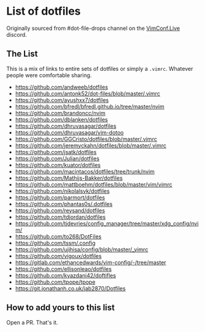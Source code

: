 # List of dotfiles

Originally sourced from #dot-file-drops channel on the [VimConf.Live](https://www.vimconf.live/) discord.

## The List

This is a mix of links to entire sets of dotfiles or simply a `.vimrc`.
Whatever people were comfortable sharing.

* https://github.com/andweeb/dotfiles
* https://github.com/antonk52/dot-files/blob/master/.vimrc
* https://github.com/ayushxx7/dotfiles
* https://github.com/bfredl/bfredl.github.io/tree/master/nvim
* https://github.com/brandoncc/nvim
* https://github.com/dblanken/dotfiles
* https://github.com/dhruvasagar/dotfiles
* https://github.com/dhruvasagar/vim-dotoo
* https://github.com/GGCristo/dotfiles/blob/master/.vimrc
* https://github.com/jeremyckahn/dotfiles/blob/master/.vimrc
* https://github.com/jsatk/dotfiles
* https://github.com/Julian/dotfiles
* https://github.com/kuator/dotfiles
* https://github.com/macintacos/dotfiles/tree/trunk/nvim
* https://github.com/Mathijs-Bakker/dotfiles
* https://github.com/mattboehm/dotfiles/blob/master/vim/vimrc
* https://github.com/nikolalsvk/dotfiles
* https://github.com/parmort/dotfiles
* https://github.com/phantas0s/.dotfiles
* https://github.com/reysand/dotfiles
* https://github.com/tdjordan/dotfiles
* https://github.com/tjdevries/config_manager/tree/master/xdg_config/nvim/
* https://github.com/to268/DotFiles
* https://github.com/tssm/.config 
* https://github.com/ujihisa/config/blob/master/_vimrc
* https://github.com/vigoux/dotfiles
* https://gitlab.com/ethancedwards/vim-config/-/tree/master
* https://github.com/ellisonleao/dotfiles
* https://github.com/kyazdani42/doftifles
* https://github.com/tpope/tpope
* https://git.jonathanh.co.uk/jab2870/Dotfiles

## How to add yours to this list

Open a PR.  That's it.
